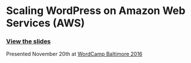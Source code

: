 # Scaling WordPress on Amazon Web Services (AWS)

### [View the slides](http://kingkool68.com/scaling-wordpress-on-aws/) ###

Presented November 20th at [WordCamp Baltimore 2016](https://2016.baltimore.wordcamp.org/session/scaling-up-wordpress-on-amazon-web-services/)
